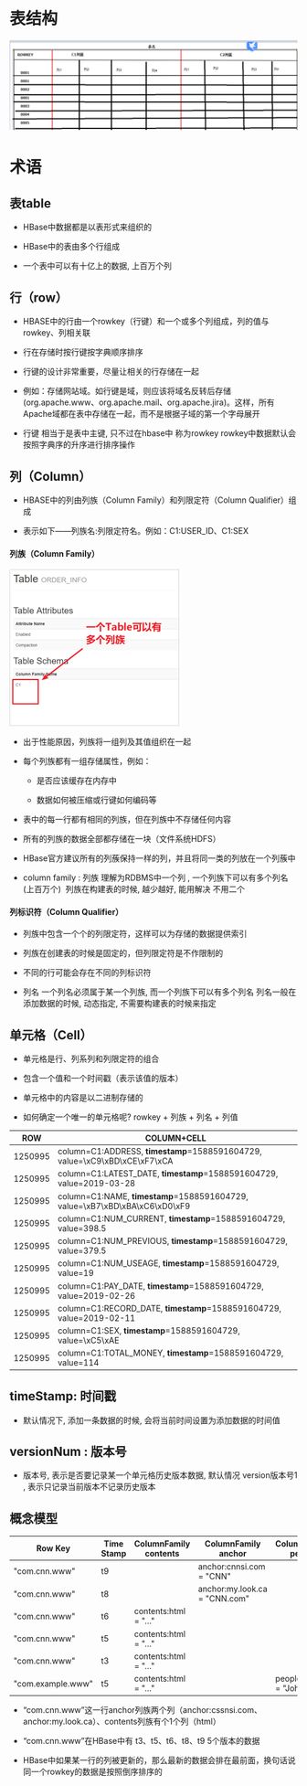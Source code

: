 # 表结构

![1622076359685](./assets\1622076359685.png)

# 术语

## 表table

- HBase中数据都是以表形式来组织的

- HBase中的表由多个行组成
- 一个表中可以有十亿上的数据, 上百万个列

## 行（row）

- HBASE中的行由一个rowkey（行键）和一个或多个列组成，列的值与rowkey、列相关联

- 行在存储时按行键按字典顺序排序

- 行键的设计非常重要，尽量让相关的行存储在一起

- 例如：存储网站域。如行键是域，则应该将域名反转后存储(org.apache.www、org.apache.mail、org.apache.jira)。这样，所有Apache域都在表中存储在一起，而不是根据子域的第一个字母展开
- 行键   相当于是表中主键, 只不过在hbase中 称为rowkey
  ​		rowkey中数据默认会按照字典序的升序进行排序操作

 

## 列（Column）

- HBASE中的列由列族（Column Family）和列限定符（Column Qualifier）组成

- 表示如下——列族名:列限定符名。例如：C1:USER_ID、C1:SEX

#### 列族（Column Family）

![1622076713288](./assets\1622076713288.png)

- 出于性能原因，列族将一组列及其值组织在一起

- 每个列族都有一组存储属性，例如：

  - 是否应该缓存在内存中

  - 数据如何被压缩或行键如何编码等

- 表中的每一行都有相同的列族，但在列族中不存储任何内容

- 所有的列族的数据全部都存储在一块（文件系统HDFS）

- HBase官方建议所有的列蔟保持一样的列，并且将同一类的列放在一个列蔟中

- column family : 列族  理解为RDBMS中一个列  , 一个列族下可以有多个列名(上百万个)
  ​		列族在构建表的时候, 越少越好, 能用解决 不用二个

#### **列标识符（Column Qualifier）**

- 列族中包含一个个的列限定符，这样可以为存储的数据提供索引

- 列族在创建表的时候是固定的，但列限定符是不作限制的

- 不同的行可能会存在不同的列标识符

- 列名   一个列名必须属于某一个列族, 而一个列族下可以有多个列名
  列名一般在添加数据的时候, 动态指定, 不需要构建表的时候来指定

## 单元格（Cell）

- 单元格是行、列系列和列限定符的组合

- 包含一个值和一个时间戳（表示该值的版本）

- 单元格中的内容是以二进制存储的
- 如何确定一个唯一的单元格呢?   rowkey + 列族 + 列名 + 列值

| ROW     | COLUMN+CELL                                                  |
| ------- | ------------------------------------------------------------ |
| 1250995 | column=C1:ADDRESS, **timestamp**=1588591604729, value=\xC9\xBD\xCE\xF7\xCA |
| 1250995 | column=C1:LATEST_DATE, **timestamp**=1588591604729, value=2019-03-28 |
| 1250995 | column=C1:NAME, **timestamp**=1588591604729, value=\xB7\xBD\xBA\xC6\xD0\xF9 |
| 1250995 | column=C1:NUM_CURRENT, **timestamp**=1588591604729, value=398.5 |
| 1250995 | column=C1:NUM_PREVIOUS, **timestamp**=1588591604729, value=379.5 |
| 1250995 | column=C1:NUM_USEAGE, **timestamp**=1588591604729, value=19  |
| 1250995 | column=C1:PAY_DATE, **timestamp**=1588591604729, value=2019-02-26 |
| 1250995 | column=C1:RECORD_DATE, **timestamp**=1588591604729, value=2019-02-11 |
| 1250995 | column=C1:SEX, **timestamp**=1588591604729, value=\xC5\xAE   |
| 1250995 | column=C1:TOTAL_MONEY, **timestamp**=1588591604729, value=114 |

## timeStamp: 时间戳 

- 默认情况下, 添加一条数据的时候, 会将当前时间设置为添加数据的时间值

## versionNum : 版本号

- 版本号, 表示是否要记录某一个单元格历史版本数据, 默认情况 version版本号1 , 表示只记录当前版本不记录历史版本

## **概念模型**

| **Row Key**       | **Time Stamp** | **ColumnFamily** **contents** | **ColumnFamily** **anchor**   | **ColumnFamily** **people** |
| ----------------- | -------------- | ----------------------------- | ----------------------------- | --------------------------- |
| "com.cnn.www"     | t9             |                               | anchor:cnnsi.com = "CNN"      |                             |
| "com.cnn.www"     | t8             |                               | anchor:my.look.ca = "CNN.com" |                             |
| "com.cnn.www"     | t6             | contents:html = "<html>…"     |                               |                             |
| "com.cnn.www"     | t5             | contents:html = "<html>…"     |                               |                             |
| "com.cnn.www"     | t3             | contents:html = "<html>…"     |                               |                             |
| "com.example.www" | t5             | contents:html = "<html>…"     |                               | people:author = "John Doe"  |

- “com.cnn.www”这一行anchor列族两个列（anchor:cssnsi.com、anchor:my.look.ca）、contents列族有个1个列（html）

- “com.cnn.www”在HBase中有 t3、t5、t6、t8、t9 5个版本的数据

- HBase中如果某一行的列被更新的，那么最新的数据会排在最前面，换句话说同一个rowkey的数据是按照倒序排序的